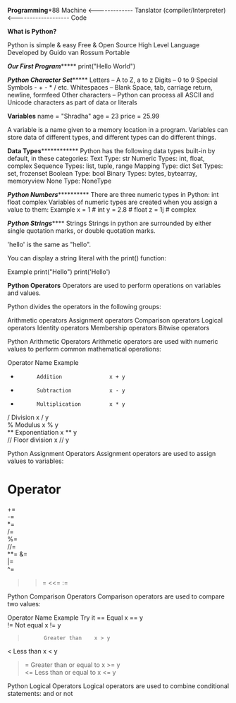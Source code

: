 ******************Programming*******************88
Machine <------------- Tanslator (compiler/Interpreter) <------------------- Code

****************What is Python?****************

Python is simple & easy
Free & Open Source
High Level Language
Developed by Guido van Rossum
Portable

*******************Our First Program************************
print("Hello World")

*******************Python Character Set************************
Letters – A to Z, a to z
Digits – 0 to 9
Special Symbols - + - * / etc.
Whitespaces – Blank Space, tab, carriage return, newline, formfeed
Other characters – Python can process all ASCII and Unicode characters as part of data or literals

************Variables************
name = "Shradha"
age = 23
price = 25.99

A variable is a name given to a memory location in a program.
Variables can store data of different types, and different types can do different things.

****************Data Types****************************
Python has the following data types built-in by default, in these categories:
Text Type:	str
Numeric Types:	int, float, complex
Sequence Types:	list, tuple, range
Mapping Type:	dict
Set Types:	set, frozenset
Boolean Type:	bool
Binary Types:	bytes, bytearray, memoryview
None Type:	NoneType

*********************Python Numbers*******************************
There are three numeric types in Python:
int
float
complex
Variables of numeric types are created when you assign a value to them:
Example
x = 1    # int
y = 2.8  # float
z = 1j   # complex


*******************Python Strings***********************
Strings
Strings in python are surrounded by either single quotation marks, or double quotation marks.

'hello' is the same as "hello".

You can display a string literal with the print() function:

Example
print("Hello")
print('Hello')

******************************Python Operators******************************
Operators are used to perform operations on variables and values.

Python divides the operators in the following groups:

Arithmetic operators
Assignment operators
Comparison operators
Logical operators
Identity operators
Membership operators
Bitwise operators

Python Arithmetic Operators
Arithmetic operators are used with numeric values to perform common mathematical operations:

Operator	Name	               Example	
+	        Addition	           x + y	
-	        Subtraction	           x - y	
*	        Multiplication	       x * y	
/         	Division	           x / y	
%	        Modulus	               x % y	
**	        Exponentiation	       x ** y	
//	        Floor division	       x // y

Python Assignment Operators
Assignment operators are used to assign values to variables:

Operator	
=	
+=		
-=		
*=		
/=	
%=		
//=		
**=	
&=	        
|=	
^=	
>>=	
<<=	
:=	

Python Comparison Operators
Comparison operators are used to compare two values:

Operator	Name	Example	Try it
==	        Equal	x == y	
!=        	Not equal	x != y	
>	        Greater than	x > y	
<	        Less than	x < y	
>=	        Greater than or equal to	x >= y	
<=	        Less than or equal to	x <= y

Python Logical Operators
Logical operators are used to combine conditional statements:
and
or
not